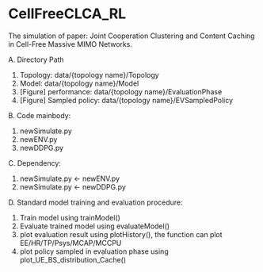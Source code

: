 # CellFreeCLCA_RL
The simulation of paper: Joint Cooperation Clustering and Content Caching in Cell-Free Massive MIMO Networks.

A. Directory Path
  1. Topology:                data/{topology name}/Topology 
  2. Model:                   data/{topology name}/Model
  3. [Figure] performance:    data/{topology name}/EvaluationPhase
  4. [Figure] Sampled policy: data/{topology name}/EVSampledPolicy

B. Code mainbody: 
  1. newSimulate.py
  2. newENV.py
  3. newDDPG.py
  
C. Dependency:
  1. newSimulate.py <- newENV.py
  2. newSimulate.py <- newDDPG.py

D. Standard model training and evaluation procedure:
  1. Train model using trainModel()
  2. Evaluate trained model using evaluateModel()
  3. plot evaluation result using plotHistory(), the function can plot EE/HR/TP/Psys/MCAP/MCCPU
  4. plot policy sampled in evaluation phase using plot_UE_BS_distribution_Cache()
